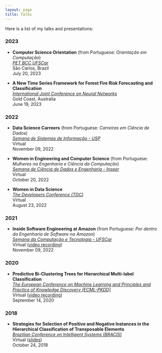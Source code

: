 ```yaml
---
layout: page
title: Talks
---
```


Here is a list of my talks and presentations:

### 2023
- **Computer Science Orientation** (from Portuguese: *Orientação em Computação*)  
  [*PET BCC UFSCar*](https://www.instagram.com/p/CvNxYTVgWsO/?img_index=1)  
  São Carlos, Brazil  
  July 20, 2023
  
- **A New Time Series Framework for Forest Fire Risk Forecasting and Classification**  
  [*International Joint Conference on Neural Networks*](https://2023.ijcnn.org/)  
  Gold Coast, Australia  
  June 19, 2023

### 2022
- **Data Science Carreers** (from Portuguese: *Carreiras em Ciência de Dados*)  
  [*Semana de Sistemas de Informação - USP*](https://semanadesi.com/)  
  Virtual  
  November 09, 2022

- **Women in Engineering and Computer Science** (from Portuguese: *Mulheres na Engenharia e Ciência da Computação*)  
  [*Semana de Ciência de Dados e Engenharia - Insper*](https://lp.insper.edu.br/semana-de-ciencia-de-dados-e-engenharia-2022-0-0)  
  Virtual  
  October 20, 2022

- **Women in Data Science**   
  [*The Developers Conference (TDC)*](https://promo.thedevconf.com/buss22-amazon)  
  Virtual  
  August 23, 2022

### 2021
- **Inside Software Engineering at Amazon** (from Portuguese: *Por dentro da Engenharia de Software na Amazon*)  
  [*Semana da Computação e Tecnologia - UFSCar*](https://secot.com.br/)  
  Virtual ([video recording](https://www.youtube.com/watch?v=7MLidGk6-F0))  
  November 09, 2022

### 2020
- **Predictive Bi-Clustering Trees for Hierarchical Multi-label Classification**   
  [*The European Conference on Machine Learning and Principles and Practice of Knowledge Discovery (ECML-PKDD)*](https://ecmlpkdd2020.net/)  
  Virtual ([video recording](https://slideslive.com/38932398/predictive-biclustering-trees-for-hierarchical-multilabel-classification))  
  September 14, 2020

### 2018
- **Strategies for Selection of Positive and Negative Instances in the Hierarchical Classification of Transposable Elements**  
  [*Brazilian Conference on Intelligent Systems (BRACIS)*](https://secot.com.br/)  
  Virtual ([slides](https://drive.google.com/file/d/1uru3riPI-nHZEwZ0xM3gdVcgCHExe8bL/view?usp=sharing))  
  October 24, 2018
